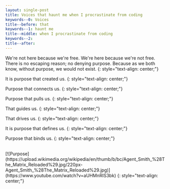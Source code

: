 ```yaml
---
layout: single-post
title: Voices that haunt me when I procrastinate from coding
keywords--0: Voices
title--before: that 
keywords--1: haunt me
title--middle: when I procrastinate from coding 
keywords--2:
title--after: 
---
```


We're not here because we're free. We're here because we're not free. There is no escaping reason; no denying purpose. Because as we both know, without purpose, we would not exist.
{: style="text-align: center;"}

It is purpose that created us.
{: style="text-align: center;"}

Purpose that connects us.
{: style="text-align: center;"}

Purpose that pulls us.
{: style="text-align: center;"}

That guides us.
{: style="text-align: center;"}

That drives us.
{: style="text-align: center;"}

It is purpose that defines us.
{: style="text-align: center;"}

Purpose that binds us.
{: style="text-align: center;"}

<br>
[![Purpose](https://upload.wikimedia.org/wikipedia/en/thumb/b/bc/Agent_Smith_%28The_Matrix_Reloaded%29.jpg/220px-Agent_Smith_%28The_Matrix_Reloaded%29.jpg)](https://www.youtube.com/watch?v=aUHMnRIS3bk)
{: style="text-align: center;"}